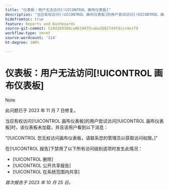 ```yaml
---
title: "仪表板：用户无法访问[!UICONTROL 画布仪表板]"
description: "当应有权访问[!UICONTROL 画布仪表板]的用户尝试访问[!UICONTROL 画布仪表板]时，该仪表板未加载，并且该用户看到一条消息。"
hidefromtoc: true
feature: Reports and Dashboards
source-git-commit: 510d269306ca0619435caba2682fd4fdccc4e1f9
workflow-type: tm+mt
source-wordcount: '114'
ht-degree: 100%

---
```



# 仪表板：用户无法访问[!UICONTROL 画布仪表板]

>[!NOTE]
>
>此问题已于 2023 年 11 月 7 日修复。

当应有权访问[!UICONTROL 画布仪表板]的用户尝试访问[!UICONTROL 画布仪表板]时，该仪表板未加载，并且该用户看到以下消息：

&quot;[!UICONTROL 您无权访问画布仪表板，请联系您的管理员以获取访问权限。]&quot;

在[!UICONTROL 报告]下禁用了以下所有访问级别选项时发生此情况：

* [!UICONTROL 删除]
* [!UICONTROL 公开共享报告]
* [!UICONTROL 在系统范围内共享]

_首次报告于 2023 年 10 月 25 日。_
